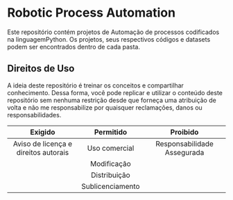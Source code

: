 # Robotic Process Automation  
Este repositório contém projetos de Automação de processos codificados na linguagemPython. Os projetos, seus respectivos códigos e datasets podem ser encontrados dentro de cada pasta.  

## Direitos de Uso
A ideia deste repositório é treinar os conceitos e compartilhar conhecimento. Dessa forma, você pode replicar e utilizar o conteúdo deste repositório sem nenhuma restrição desde que forneça uma atribuição de volta e não me responsabilize por quaisquer reclamações, danos ou responsabilidades.

Exigido | Permitido |Proibido
:---: | :---: | :---:
Aviso de licença e direitos autorais | Uso comercial | Responsabilidade Assegurada
 || Modificação ||
 || Distribuição || 
 || Sublicenciamento ||
